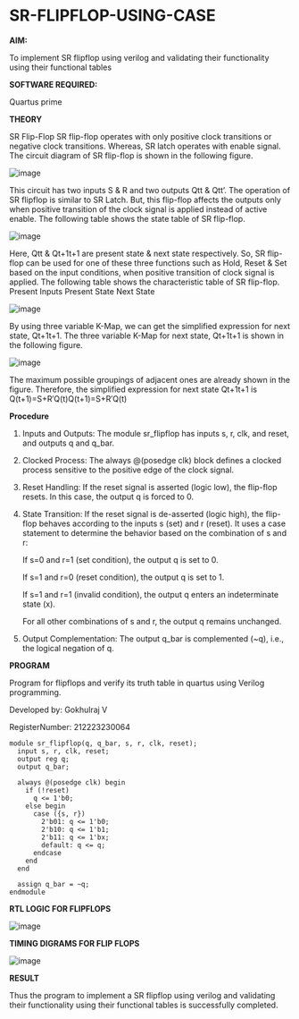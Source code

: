 

# SR-FLIPFLOP-USING-CASE

**AIM:**

To implement  SR flipflop using verilog and validating their functionality using their functional tables

**SOFTWARE REQUIRED:**

Quartus prime

**THEORY**

SR Flip-Flop SR flip-flop operates with only positive clock transitions or negative clock transitions. Whereas, SR latch operates with enable signal. The circuit diagram of SR flip-flop is shown in the following figure.

![image](https://github.com/naavaneetha/SR-FLIPFLOP-USING-CASE/assets/154305477/0f710028-ad52-4d3e-9276-8714cf023a25)

 
This circuit has two inputs S & R and two outputs Qtt & Qtt’. The operation of SR flipflop is similar to SR Latch. But, this flip-flop affects the outputs only when positive transition of the clock signal is applied instead of active enable. The following table shows the state table of SR flip-flop.

![image](https://github.com/naavaneetha/SR-FLIPFLOP-USING-CASE/assets/154305477/dabfc4f4-87e3-4cbc-9472-f89ee1b5ed30)

 
Here, Qtt & Qt+1t+1 are present state & next state respectively. So, SR flip-flop can be used for one of these three functions such as Hold, Reset & Set based on the input conditions, when positive transition of clock signal is applied. The following table shows the characteristic table of SR flip-flop. Present Inputs Present State Next State

![image](https://github.com/naavaneetha/SR-FLIPFLOP-USING-CASE/assets/154305477/dd90d16c-aec5-4290-a586-e2346b1e9eb5)

 
By using three variable K-Map, we can get the simplified expression for next state, Qt+1t+1. The three variable K-Map for next state, Qt+1t+1 is shown in the following figure.

![image](https://github.com/naavaneetha/SR-FLIPFLOP-USING-CASE/assets/154305477/473efad6-d70b-4ca7-aeb7-898bbfca319f)

 
The maximum possible groupings of adjacent ones are already shown in the figure. Therefore, the simplified expression for next state Qt+1t+1 is Q(t+1)=S+R′Q(t)Q(t+1)=S+R′Q(t)

**Procedure**

1. Inputs and Outputs: 
   The module sr_flipflop has inputs s, r, clk, and reset, and outputs q and q_bar.
   
2. Clocked Process:
   The always @(posedge clk) block defines a clocked process sensitive to the positive edge of the clock signal.
   
3. Reset Handling:
   If the reset signal is asserted (logic low), the flip-flop resets. In this case, the output q is forced to 0.
   
4. State Transition:
   If the reset signal is de-asserted (logic high), the flip-flop behaves according to the inputs s (set) and r (reset). It uses a case statement to determine the behavior 
   based on the combination of s and r:
   
   If s=0 and r=1 (set condition), the output q is set to 0.
   
   If s=1 and r=0 (reset condition), the output q is set to 1.
   
   If s=1 and r=1 (invalid condition), the output q enters an indeterminate state (x).
   
   For all other combinations of s and r, the output q remains unchanged.
   
6. Output Complementation:
   The output q_bar is complemented (~q), i.e., the logical negation of q.




**PROGRAM**

Program for flipflops and verify its truth table in quartus using Verilog programming.

Developed by: Gokhulraj V

RegisterNumber: 212223230064


```
module sr_flipflop(q, q_bar, s, r, clk, reset);
  input s, r, clk, reset;
  output reg q;
  output q_bar;

  always @(posedge clk) begin
    if (!reset) 
      q <= 1'b0;
    else begin
      case ({s, r})
        2'b01: q <= 1'b0;
        2'b10: q <= 1'b1;
        2'b11: q <= 1'bx;
        default: q <= q;
      endcase
    end
  end

  assign q_bar = ~q;
endmodule

```


**RTL LOGIC FOR FLIPFLOPS**

![image](https://github.com/Gokhulraj2005/SR-FLIPFLOP-USING-CASE/assets/138849253/aa5a24d7-349e-4777-819b-9c46d5e5d57c)


**TIMING DIGRAMS FOR FLIP FLOPS**

![image](https://github.com/Gokhulraj2005/SR-FLIPFLOP-USING-CASE/assets/138849253/2bc6fa5d-a36a-409f-82a1-675b8cd79036)



**RESULT**

Thus the program to implement a SR flipflop using verilog and validating their functionality using their functional tables is successfully completed.
